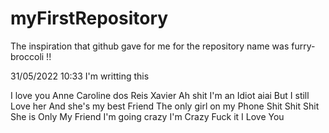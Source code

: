 # myFirstRepository
The inspiration that github gave for me for the repository name was furry-broccoli !!

31/05/2022 10:33 I'm writting this

I love you Anne Caroline dos Reis Xavier
Ah shit I'm an Idiot aiai
But I still Love her
And she's my best Friend
The only girl on my Phone
Shit Shit Shit
She is Only My Friend
I'm going crazy
I'm Crazy
Fuck it I Love You